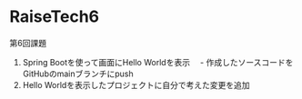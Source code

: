 # RaiseTech6
第6回課題

1. Spring Bootを使って画面にHello Worldを表示
　- 作成したソースコードをGitHubのmainブランチにpush
1. Hello Worldを表示したプロジェクトに自分で考えた変更を追加
